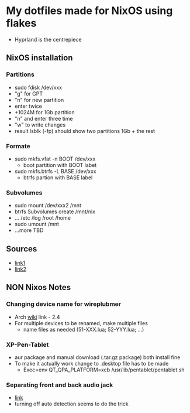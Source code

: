 # My dotfiles made for NixOS using flakes

- Hyprland is the centrepiece

## NixOS installation

### Partitions 

- sudo fdisk /dev/xxx
- "g" for GPT 
- "n" for new partition
- enter twice
- +1024M for 1Gb partition
- "n" and enter three time
- "w" to write changes
- result lsblk (-fp) should show two partitions 1Gb + the rest

### Formate

- sudo mkfs.vfat -n BOOT /dev/xxx
  - boot partition with BOOT labet
- sudo mkfs.btrfs -L BASE /dev/xxx
  - btrfs partion with BASE label

### Subvolumes

- sudo mount /dev/xxx2 /mnt
- btrfs Subvolumes create /mnt/nix
- ... /etc /log /root /home
- sudo umount /mnt
- ...more TBD

## Sources

- [link1](https://cnx.gdn/blog/butter/)
- [link2](https://mt-caret.github.io/blog/posts/2020-06-29-optin-state.html)

## NON Nixos Notes

### Changing device name for wireplubmer

- Arch [wiki](https://wiki.archlinux.org/title/WirePlumber) link - 2.4
- For multiple devices to be renamed, make multiple files
  - name files as needed (51-XXX.lua; 52-YYY.lua; ...)

### XP-Pen-Tablet

- aur package and manual download (.tar.gz package) both install fine
- To make it actually work change to .desktop file has to be made
  - Exec=env QT_QPA_PLATFORM=xcb /usr/lib/pentablet/pentablet.sh

### Separating front and back audio jack

- [link](https://discussion.fedoraproject.org/t/how-can-i-disable-front-panel-jack-detection/80957/4)
- turning off auto detection seems to do the trick
